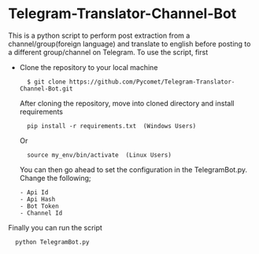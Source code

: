 # Telegram-Translator-Channel-Bot

This is a python script to perform post extraction from a channel/group(foreign language) and translate to english before posting to a different group/channel on Telegram. To use the script, first

- Clone the repository to your local machine
    
        $ git clone https://github.com/Pycomet/Telegram-Translator-Channel-Bot.git
    
    After cloning the repository, move into cloned directory and install requirements
    
        pip install -r requirements.txt  (Windows Users)
        
    Or
    
        source my_env/bin/activate  (Linux Users)
        
    You can then go ahead to set the configuration in the TelegramBot.py. Change the following;
    
      - Api Id
      - Api Hash
      - Bot Token
      - Channel Id
      
Finally you can run the script

      python TelegramBot.py
